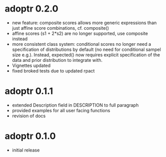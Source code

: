 # adoptr 0.2.0

* new feature: composite scores allows more generic expressions than just 
    affine score combinations, cf. composite()
* affine scores (s1 + 2*s2) are no longer supported, use composite instead
* more consistent class system: conditional scores no longer need a specification
    of distributions by default (no need for conditional sampel size e.g.).
    Instead, expected() now requires explicit specification of the data and
    prior distribution to integrate with.
* Vignettes updated
* fixed broked tests due to updated rpact



# adoptr 0.1.1

* extended Description field in DESCRIPTION to full paragraph
* provided examples for all user facing functions
* revision of docs



# adoptr 0.1.0

* initial release
